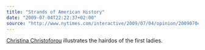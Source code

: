 ```yaml
---
title: "Strands of American History"
date: "2009-07-04T22:22:37+02:00"
source: "http://www.nytimes.com/interactive/2009/07/04/opinion/20090704_opart.html"
---
```


[Christina Christoforou](http://www.christinachristoforou.com/) illustrates the hairdos of the first ladies.
